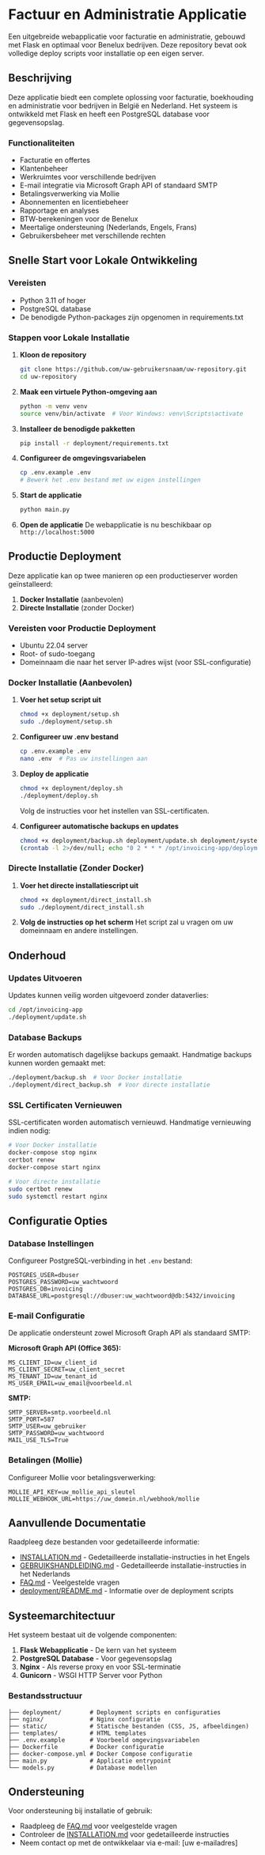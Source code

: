 # Factuur en Administratie Applicatie

Een uitgebreide webapplicatie voor facturatie en administratie, gebouwd met Flask en optimaal voor Benelux bedrijven. Deze repository bevat ook volledige deploy scripts voor installatie op een eigen server.

## Beschrijving

Deze applicatie biedt een complete oplossing voor facturatie, boekhouding en administratie voor bedrijven in België en Nederland. Het systeem is ontwikkeld met Flask en heeft een PostgreSQL database voor gegevensopslag.

### Functionaliteiten

- Facturatie en offertes
- Klantenbeheer
- Werkruimtes voor verschillende bedrijven
- E-mail integratie via Microsoft Graph API of standaard SMTP
- Betalingsverwerking via Mollie
- Abonnementen en licentiebeheer
- Rapportage en analyses
- BTW-berekeningen voor de Benelux
- Meertalige ondersteuning (Nederlands, Engels, Frans)
- Gebruikersbeheer met verschillende rechten

## Snelle Start voor Lokale Ontwikkeling

### Vereisten

- Python 3.11 of hoger
- PostgreSQL database
- De benodigde Python-packages zijn opgenomen in requirements.txt

### Stappen voor Lokale Installatie

1. **Kloon de repository**
   ```bash
   git clone https://github.com/uw-gebruikersnaam/uw-repository.git
   cd uw-repository
   ```

2. **Maak een virtuele Python-omgeving aan**
   ```bash
   python -m venv venv
   source venv/bin/activate  # Voor Windows: venv\Scripts\activate
   ```

3. **Installeer de benodigde pakketten**
   ```bash
   pip install -r deployment/requirements.txt
   ```

4. **Configureer de omgevingsvariabelen**
   ```bash
   cp .env.example .env
   # Bewerk het .env bestand met uw eigen instellingen
   ```

5. **Start de applicatie**
   ```bash
   python main.py
   ```

6. **Open de applicatie**
   De webapplicatie is nu beschikbaar op `http://localhost:5000`

## Productie Deployment

Deze applicatie kan op twee manieren op een productieserver worden geïnstalleerd:

1. **Docker Installatie** (aanbevolen)
2. **Directe Installatie** (zonder Docker)

### Vereisten voor Productie Deployment

- Ubuntu 22.04 server
- Root- of sudo-toegang
- Domeinnaam die naar het server IP-adres wijst (voor SSL-configuratie)

### Docker Installatie (Aanbevolen)

1. **Voer het setup script uit**
   ```bash
   chmod +x deployment/setup.sh
   sudo ./deployment/setup.sh
   ```

2. **Configureer uw .env bestand**
   ```bash
   cp .env.example .env
   nano .env  # Pas uw instellingen aan
   ```

3. **Deploy de applicatie**
   ```bash
   chmod +x deployment/deploy.sh
   ./deployment/deploy.sh
   ```
   Volg de instructies voor het instellen van SSL-certificaten.

4. **Configureer automatische backups en updates**
   ```bash
   chmod +x deployment/backup.sh deployment/update.sh deployment/system_update.sh
   (crontab -l 2>/dev/null; echo "0 2 * * * /opt/invoicing-app/deployment/backup.sh") | crontab -
   ```

### Directe Installatie (Zonder Docker)

1. **Voer het directe installatiescript uit**
   ```bash
   chmod +x deployment/direct_install.sh
   sudo ./deployment/direct_install.sh
   ```

2. **Volg de instructies op het scherm**
   Het script zal u vragen om uw domeinnaam en andere instellingen.

## Onderhoud

### Updates Uitvoeren

Updates kunnen veilig worden uitgevoerd zonder dataverlies:

```bash
cd /opt/invoicing-app
./deployment/update.sh
```

### Database Backups

Er worden automatisch dagelijkse backups gemaakt. Handmatige backups kunnen worden gemaakt met:

```bash
./deployment/backup.sh  # Voor Docker installatie
./deployment/direct_backup.sh  # Voor directe installatie
```

### SSL Certificaten Vernieuwen

SSL-certificaten worden automatisch vernieuwd. Handmatige vernieuwing indien nodig:

```bash
# Voor Docker installatie
docker-compose stop nginx
certbot renew
docker-compose start nginx

# Voor directe installatie
sudo certbot renew
sudo systemctl restart nginx
```

## Configuratie Opties

### Database Instellingen

Configureer PostgreSQL-verbinding in het `.env` bestand:
```
POSTGRES_USER=dbuser
POSTGRES_PASSWORD=uw_wachtwoord
POSTGRES_DB=invoicing
DATABASE_URL=postgresql://dbuser:uw_wachtwoord@db:5432/invoicing
```

### E-mail Configuratie

De applicatie ondersteunt zowel Microsoft Graph API als standaard SMTP:

**Microsoft Graph API (Office 365):**
```
MS_CLIENT_ID=uw_client_id
MS_CLIENT_SECRET=uw_client_secret
MS_TENANT_ID=uw_tenant_id
MS_USER_EMAIL=uw_email@voorbeeld.nl
```

**SMTP:**
```
SMTP_SERVER=smtp.voorbeeld.nl
SMTP_PORT=587
SMTP_USER=uw_gebruiker
SMTP_PASSWORD=uw_wachtwoord
MAIL_USE_TLS=True
```

### Betalingen (Mollie)

Configureer Mollie voor betalingsverwerking:
```
MOLLIE_API_KEY=uw_mollie_api_sleutel
MOLLIE_WEBHOOK_URL=https://uw_domein.nl/webhook/mollie
```

## Aanvullende Documentatie

Raadpleeg deze bestanden voor gedetailleerde informatie:

- [INSTALLATION.md](INSTALLATION.md) - Gedetailleerde installatie-instructies in het Engels
- [GEBRUIKSHANDLEIDING.md](GEBRUIKSHANDLEIDING.md) - Gedetailleerde installatie-instructies in het Nederlands
- [FAQ.md](FAQ.md) - Veelgestelde vragen
- [deployment/README.md](deployment/README.md) - Informatie over de deployment scripts

## Systeemarchitectuur

Het systeem bestaat uit de volgende componenten:

1. **Flask Webapplicatie** - De kern van het systeem
2. **PostgreSQL Database** - Voor gegevensopslag
3. **Nginx** - Als reverse proxy en voor SSL-terminatie
4. **Gunicorn** - WSGI HTTP Server voor Python

### Bestandsstructuur

```
├── deployment/        # Deployment scripts en configuraties
├── nginx/             # Nginx configuratie
├── static/            # Statische bestanden (CSS, JS, afbeeldingen)
├── templates/         # HTML templates
├── .env.example       # Voorbeeld omgevingsvariabelen
├── Dockerfile         # Docker configuratie
├── docker-compose.yml # Docker Compose configuratie
├── main.py            # Applicatie entrypoint
└── models.py          # Database modellen
```

## Ondersteuning

Voor ondersteuning bij installatie of gebruik:

- Raadpleeg de [FAQ.md](FAQ.md) voor veelgestelde vragen
- Controleer de [INSTALLATION.md](INSTALLATION.md) voor gedetailleerde instructies
- Neem contact op met de ontwikkelaar via e-mail: [uw e-mailadres]